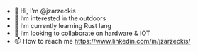 - 👋 Hi, I’m @jzarzeckis
- 👀 I’m interested in the outdoors
- 🌱 I’m currently learning Rust lang
- 💞️ I’m looking to collaborate on hardware & IOT
- 📫 How to reach me https://www.linkedin.com/in/jzarzeckis/

<!---
jzarzeckis/jzarzeckis is a ✨ special ✨ repository because its `README.md` (this file) appears on your GitHub profile.
You can click the Preview link to take a look at your changes.
--->
